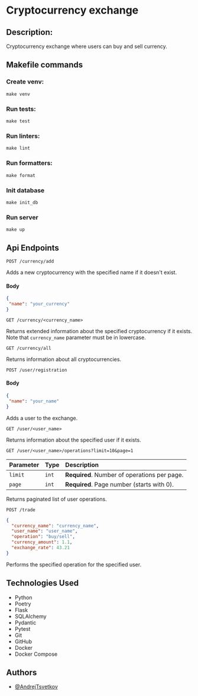 # Cryptocurrency exchange

## Description:

Cryptocurrency exchange where users can buy and sell currency.

## Makefile commands

### Create venv:
    make venv

### Run tests:
    make test

### Run linters:
    make lint

### Run formatters:
    make format

### Init database
    make init_db

### Run server
    make up

## Api Endpoints

```http
POST /currency/add
```
Adds a new cryptocurrency with the specified name if it doesn't exist.

#### Body

```JSON
{
 "name": "your_currency"
}
```

```http
GET /currency/<currency_name>
```
Returns extended information about the specified cryptocurrency if it exists.
Note that ```currency_name``` parameter must be in lowercase.

```http
GET /currency/all
```

Returns information about all cryptocurrencies.

```http
POST /user/registration
```

#### Body

```JSON
{
 "name": "your_name"
}
```

Adds a user to the exchange.

```http
GET /user/<user_name>
```
Returns information about the specified user if it exists.

```http
GET /user/<user_name>/operations?limit=10&page=1
```
| Parameter | Type  | Description                                  |
|:----------|:------|:---------------------------------------------|
| `limit`   | `int` | **Required**. Number of operations per page. |
| `page`    | `int` | **Required**. Page number (starts with 0).   |

Returns paginated list of user operations.

```http
POST /trade
```

```JSON
{
  "currency_name": "currency_name",
  "user_name": "user_name",
  "operation": "buy/sell",
  "currency_amount": 1.1,
  "exchange_rate": 43.21
}
```

Performs the specified operation for the specified user. 

## Technologies Used

- Python
- Poetry
- Flask
- SQLAlchemy
- Pydantic
- Pytest
- Git
- GitHub
- Docker
- Docker Compose

## Authors

- [@AndrejTsvetkov](https://www.github.com/AndrejTsvetkov)
